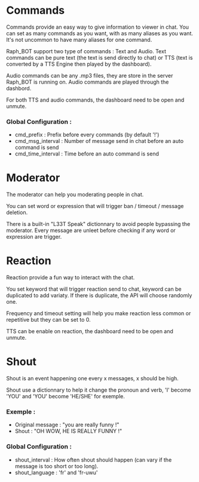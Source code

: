# Commands

Commands provide an easy way to give information to viewer in chat.
You can set as many commands as you want, with as many aliases as you want. It's not uncommon to have many aliases for one command.

Raph_BOT support two type of commands : Text and Audio.
Text commands can be pure text (the text is send directly to chat) or TTS (text is converted by a TTS Engine then played by the dashboard).

Audio commands can be any .mp3 files, they are store in the server Raph_BOT is running on. Audio commands are played through the dashbord.

For both TTS and audio commands, the dashboard need to be open and unmute.

### Global Configuration :
- cmd_prefix : Prefix before every commands (by default '!')
- cmd_msg_interval : Number of message send in chat before an auto command is send
- cmd_time_interval : Time before an auto command is send

# Moderator

The moderator can help you moderating people in chat.

You can set word or expression that will trigger ban / timeout / message deletion.

There is a built-in "L33T Speak" dictionnary to avoid people bypassing the moderator. Every message are unleet before checking if any word or expression are trigger.

# Reaction

Reaction provide a fun way to interact with the chat.

You set keyword that will trigger reaction send to chat, keyword can be duplicated to add variaty. If there is duplicate, the API will choose randomly one.

Frequency and timeout setting will help you make reaction less common or repetitive but they can be set to 0.

TTS can be enable on reaction, the dashboard need to be open and unmute.

# Shout

Shout is an event happening one every x messages, x should be high.

Shout use a dictionnary to help it change the pronoun and verb, 'I' become 'YOU' and 'YOU' become 'HE/SHE' for exemple.

### Exemple :
- Original message : "you are really funny !"
- Shout : "OH WOW, HE IS REALLY FUNNY !"

### Global Configuration :
- shout_interval : How often shout should happen (can vary if the message is too short or too long).
- shout_language : 'fr' and 'fr-uwu'